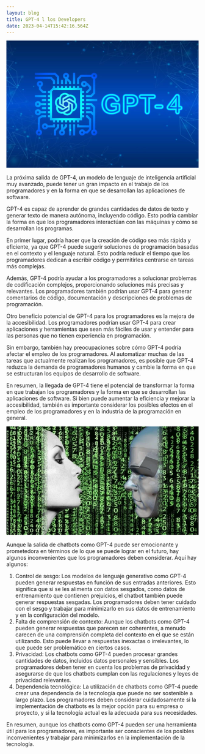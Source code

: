 ```yaml
---
layout: blog
title: GPT-4 l los Developers
date: 2023-04-14T15:42:16.564Z
---
```

<!--StartFragment-->

![](/content/blog/shutterstock-2269315911-1256x826.png)

La próxima salida de GPT-4, un modelo de lenguaje de inteligencia artificial muy avanzado, puede tener un gran impacto en el trabajo de los programadores y en la forma en que se desarrollan las aplicaciones de software.

GPT-4 es capaz de aprender de grandes cantidades de datos de texto y generar texto de manera autónoma, incluyendo código. Esto podría cambiar la forma en que los programadores interactúan con las máquinas y cómo se desarrollan los programas.

En primer lugar, podría hacer que la creación de código sea más rápida y eficiente, ya que GPT-4 puede sugerir soluciones de programación basadas en el contexto y el lenguaje natural. Esto podría reducir el tiempo que los programadores dedican a escribir código y permitirles centrarse en tareas más complejas.

Además, GPT-4 podría ayudar a los programadores a solucionar problemas de codificación complejos, proporcionando soluciones más precisas y relevantes. Los programadores también podrían usar GPT-4 para generar comentarios de código, documentación y descripciones de problemas de programación.

Otro beneficio potencial de GPT-4 para los programadores es la mejora de la accesibilidad. Los programadores podrían usar GPT-4 para crear aplicaciones y herramientas que sean más fáciles de usar y entender para las personas que no tienen experiencia en programación.

Sin embargo, también hay preocupaciones sobre cómo GPT-4 podría afectar el empleo de los programadores. Al automatizar muchas de las tareas que actualmente realizan los programadores, es posible que GPT-4 reduzca la demanda de programadores humanos y cambie la forma en que se estructuran los equipos de desarrollo de software.

En resumen, la llegada de GPT-4 tiene el potencial de transformar la forma en que trabajan los programadores y la forma en que se desarrollan las aplicaciones de software. Si bien puede aumentar la eficiencia y mejorar la accesibilidad, también es importante considerar los posibles efectos en el empleo de los programadores y en la industria de la programación en general.

<!--EndFragment-->

<!--StartFragment-->

![](/content/blog/chatgpt.png)

Aunque la salida de chatbots como GPT-4 puede ser emocionante y prometedora en términos de lo que se puede lograr en el futuro, hay algunos inconvenientes que los programadores deben considerar. Aquí hay algunos:

1. Control de sesgo: Los modelos de lenguaje generativo como GPT-4 pueden generar respuestas en función de sus entradas anteriores. Esto significa que si se les alimenta con datos sesgados, como datos de entrenamiento que contienen prejuicios, el chatbot también puede generar respuestas sesgadas. Los programadores deben tener cuidado con el sesgo y trabajar para minimizarlo en sus datos de entrenamiento y en la configuración del modelo.
2. Falta de comprensión de contexto: Aunque los chatbots como GPT-4 pueden generar respuestas que parecen ser coherentes, a menudo carecen de una comprensión completa del contexto en el que se están utilizando. Esto puede llevar a respuestas inexactas o irrelevantes, lo que puede ser problemático en ciertos casos.
3. Privacidad: Los chatbots como GPT-4 pueden procesar grandes cantidades de datos, incluidos datos personales y sensibles. Los programadores deben tener en cuenta los problemas de privacidad y asegurarse de que los chatbots cumplan con las regulaciones y leyes de privacidad relevantes.
4. Dependencia tecnológica: La utilización de chatbots como GPT-4 puede crear una dependencia de la tecnología que puede no ser sostenible a largo plazo. Los programadores deben considerar cuidadosamente si la implementación de chatbots es la mejor opción para su empresa o proyecto, y si la tecnología actual es la adecuada para sus necesidades.

En resumen, aunque los chatbots como GPT-4 pueden ser una herramienta útil para los programadores, es importante ser conscientes de los posibles inconvenientes y trabajar para minimizarlos en la implementación de la tecnología.

<!--EndFragment-->